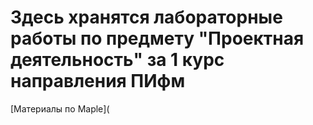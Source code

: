 # Здесь хранятся лабораторные работы по предмету "Проектная деятельность" за 1 курс направления ПИфм
[Материалы по Maple](
